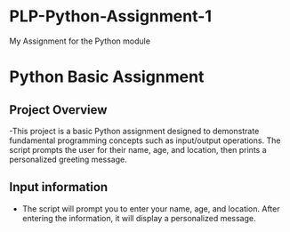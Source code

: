 # PLP-Python-Assignment-1
My Assignment for the Python module

# Python Basic Assignment

## Project Overview
-This project is a basic Python assignment designed to demonstrate fundamental programming concepts such as input/output operations. The script prompts the user for their name, age, and location, then prints a personalized greeting message.

## Input information
- The script will prompt you to enter your name, age, and location. After entering the information, it will display a personalized message.


